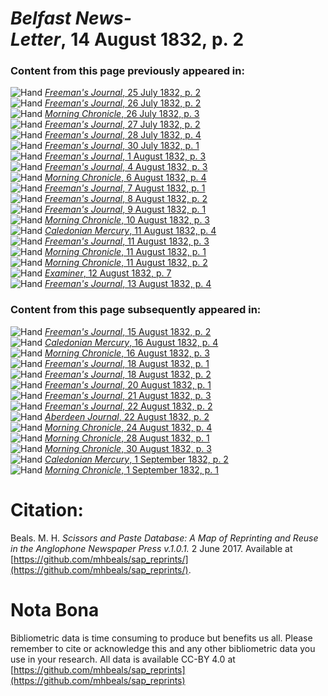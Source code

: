 # *Belfast News-Letter*, 14 August 1832, p. 2  
  
### Content from this page previously appeared in:  
![Hand](http://scissorsandpaste.net/wp-content/uploads/2017/06/smallhandpointer.png) [*Freeman's Journal*, 25 July 1832, p. 2](https://mhbeals.github.io/sap_html/Freeman's-Journal/Freeman's-Journal-25-July-1832-p-2)  
![Hand](http://scissorsandpaste.net/wp-content/uploads/2017/06/smallhandpointer.png) [*Freeman's Journal*, 26 July 1832, p. 2](https://mhbeals.github.io/sap_html/Freeman's-Journal/Freeman's-Journal-26-July-1832-p-2)  
![Hand](http://scissorsandpaste.net/wp-content/uploads/2017/06/smallhandpointer.png) [*Morning Chronicle*, 26 July 1832, p. 3](https://mhbeals.github.io/sap_html/Morning-Chronicle/Morning-Chronicle-26-July-1832-p-3)  
![Hand](http://scissorsandpaste.net/wp-content/uploads/2017/06/smallhandpointer.png) [*Freeman's Journal*, 27 July 1832, p. 2](https://mhbeals.github.io/sap_html/Freeman's-Journal/Freeman's-Journal-27-July-1832-p-2)  
![Hand](http://scissorsandpaste.net/wp-content/uploads/2017/06/smallhandpointer.png) [*Freeman's Journal*, 28 July 1832, p. 4](https://mhbeals.github.io/sap_html/Freeman's-Journal/Freeman's-Journal-28-July-1832-p-4)  
![Hand](http://scissorsandpaste.net/wp-content/uploads/2017/06/smallhandpointer.png) [*Freeman's Journal*, 30 July 1832, p. 1](https://mhbeals.github.io/sap_html/Freeman's-Journal/Freeman's-Journal-30-July-1832-p-1)  
![Hand](http://scissorsandpaste.net/wp-content/uploads/2017/06/smallhandpointer.png) [*Freeman's Journal*, 1 August 1832, p. 3](https://mhbeals.github.io/sap_html/Freeman's-Journal/Freeman's-Journal-1-August-1832-p-3)  
![Hand](http://scissorsandpaste.net/wp-content/uploads/2017/06/smallhandpointer.png) [*Freeman's Journal*, 4 August 1832, p. 3](https://mhbeals.github.io/sap_html/Freeman's-Journal/Freeman's-Journal-4-August-1832-p-3)  
![Hand](http://scissorsandpaste.net/wp-content/uploads/2017/06/smallhandpointer.png) [*Morning Chronicle*, 6 August 1832, p. 4](https://mhbeals.github.io/sap_html/Morning-Chronicle/Morning-Chronicle-6-August-1832-p-4)  
![Hand](http://scissorsandpaste.net/wp-content/uploads/2017/06/smallhandpointer.png) [*Freeman's Journal*, 7 August 1832, p. 1](https://mhbeals.github.io/sap_html/Freeman's-Journal/Freeman's-Journal-7-August-1832-p-1)  
![Hand](http://scissorsandpaste.net/wp-content/uploads/2017/06/smallhandpointer.png) [*Freeman's Journal*, 8 August 1832, p. 2](https://mhbeals.github.io/sap_html/Freeman's-Journal/Freeman's-Journal-8-August-1832-p-2)  
![Hand](http://scissorsandpaste.net/wp-content/uploads/2017/06/smallhandpointer.png) [*Freeman's Journal*, 9 August 1832, p. 1](https://mhbeals.github.io/sap_html/Freeman's-Journal/Freeman's-Journal-9-August-1832-p-1)  
![Hand](http://scissorsandpaste.net/wp-content/uploads/2017/06/smallhandpointer.png) [*Morning Chronicle*, 10 August 1832, p. 3](https://mhbeals.github.io/sap_html/Morning-Chronicle/Morning-Chronicle-10-August-1832-p-3)  
![Hand](http://scissorsandpaste.net/wp-content/uploads/2017/06/smallhandpointer.png) [*Caledonian Mercury*, 11 August 1832, p. 4](https://mhbeals.github.io/sap_html/Caledonian-Mercury/Caledonian-Mercury-11-August-1832-p-4)  
![Hand](http://scissorsandpaste.net/wp-content/uploads/2017/06/smallhandpointer.png) [*Freeman's Journal*, 11 August 1832, p. 3](https://mhbeals.github.io/sap_html/Freeman's-Journal/Freeman's-Journal-11-August-1832-p-3)  
![Hand](http://scissorsandpaste.net/wp-content/uploads/2017/06/smallhandpointer.png) [*Morning Chronicle*, 11 August 1832, p. 1](https://mhbeals.github.io/sap_html/Morning-Chronicle/Morning-Chronicle-11-August-1832-p-1)  
![Hand](http://scissorsandpaste.net/wp-content/uploads/2017/06/smallhandpointer.png) [*Morning Chronicle*, 11 August 1832, p. 2](https://mhbeals.github.io/sap_html/Morning-Chronicle/Morning-Chronicle-11-August-1832-p-2)  
![Hand](http://scissorsandpaste.net/wp-content/uploads/2017/06/smallhandpointer.png) [*Examiner*, 12 August 1832, p. 7](https://mhbeals.github.io/sap_html/Examiner/Examiner-12-August-1832-p-7)  
![Hand](http://scissorsandpaste.net/wp-content/uploads/2017/06/smallhandpointer.png) [*Freeman's Journal*, 13 August 1832, p. 4](https://mhbeals.github.io/sap_html/Freeman's-Journal/Freeman's-Journal-13-August-1832-p-4)  
  
### Content from this page subsequently appeared in:  
![Hand](http://scissorsandpaste.net/wp-content/uploads/2017/06/smallhandpointer.png) [*Freeman's Journal*, 15 August 1832, p. 2](https://mhbeals.github.io/sap_html/Freeman's-Journal/Freeman's-Journal-15-August-1832-p-2)  
![Hand](http://scissorsandpaste.net/wp-content/uploads/2017/06/smallhandpointer.png) [*Caledonian Mercury*, 16 August 1832, p. 4](https://mhbeals.github.io/sap_html/Caledonian-Mercury/Caledonian-Mercury-16-August-1832-p-4)  
![Hand](http://scissorsandpaste.net/wp-content/uploads/2017/06/smallhandpointer.png) [*Morning Chronicle*, 16 August 1832, p. 3](https://mhbeals.github.io/sap_html/Morning-Chronicle/Morning-Chronicle-16-August-1832-p-3)  
![Hand](http://scissorsandpaste.net/wp-content/uploads/2017/06/smallhandpointer.png) [*Freeman's Journal*, 18 August 1832, p. 1](https://mhbeals.github.io/sap_html/Freeman's-Journal/Freeman's-Journal-18-August-1832-p-1)  
![Hand](http://scissorsandpaste.net/wp-content/uploads/2017/06/smallhandpointer.png) [*Freeman's Journal*, 18 August 1832, p. 2](https://mhbeals.github.io/sap_html/Freeman's-Journal/Freeman's-Journal-18-August-1832-p-2)  
![Hand](http://scissorsandpaste.net/wp-content/uploads/2017/06/smallhandpointer.png) [*Freeman's Journal*, 20 August 1832, p. 1](https://mhbeals.github.io/sap_html/Freeman's-Journal/Freeman's-Journal-20-August-1832-p-1)  
![Hand](http://scissorsandpaste.net/wp-content/uploads/2017/06/smallhandpointer.png) [*Freeman's Journal*, 21 August 1832, p. 3](https://mhbeals.github.io/sap_html/Freeman's-Journal/Freeman's-Journal-21-August-1832-p-3)  
![Hand](http://scissorsandpaste.net/wp-content/uploads/2017/06/smallhandpointer.png) [*Freeman's Journal*, 22 August 1832, p. 2](https://mhbeals.github.io/sap_html/Freeman's-Journal/Freeman's-Journal-22-August-1832-p-2)  
![Hand](http://scissorsandpaste.net/wp-content/uploads/2017/06/smallhandpointer.png) [*Aberdeen Journal*, 22 August 1832, p. 2](https://mhbeals.github.io/sap_html/Aberdeen-Journal/Aberdeen-Journal-22-August-1832-p-2)  
![Hand](http://scissorsandpaste.net/wp-content/uploads/2017/06/smallhandpointer.png) [*Morning Chronicle*, 24 August 1832, p. 4](https://mhbeals.github.io/sap_html/Morning-Chronicle/Morning-Chronicle-24-August-1832-p-4)  
![Hand](http://scissorsandpaste.net/wp-content/uploads/2017/06/smallhandpointer.png) [*Morning Chronicle*, 28 August 1832, p. 1](https://mhbeals.github.io/sap_html/Morning-Chronicle/Morning-Chronicle-28-August-1832-p-1)  
![Hand](http://scissorsandpaste.net/wp-content/uploads/2017/06/smallhandpointer.png) [*Morning Chronicle*, 30 August 1832, p. 3](https://mhbeals.github.io/sap_html/Morning-Chronicle/Morning-Chronicle-30-August-1832-p-3)  
![Hand](http://scissorsandpaste.net/wp-content/uploads/2017/06/smallhandpointer.png) [*Caledonian Mercury*, 1 September 1832, p. 2](https://mhbeals.github.io/sap_html/Caledonian-Mercury/Caledonian-Mercury-1-September-1832-p-2)  
![Hand](http://scissorsandpaste.net/wp-content/uploads/2017/06/smallhandpointer.png) [*Morning Chronicle*, 1 September 1832, p. 1](https://mhbeals.github.io/sap_html/Morning-Chronicle/Morning-Chronicle-1-September-1832-p-1)  


# Citation: 

Beals. M. H. *Scissors and Paste Database: A Map of Reprinting and Reuse in the Anglophone Newspaper Press v.1.0.1.* 2 June 2017. Available at [https://github.com/mhbeals/sap_reprints/](https://github.com/mhbeals/sap_reprints/). 

# Nota Bona

Bibliometric data is time consuming to produce but benefits us all. Please remember to cite or acknowledge this and any other bibliometric data you use in your research. All data is available CC-BY 4.0 at [https://github.com/mhbeals/sap_reprints](https://github.com/mhbeals/sap_reprints)